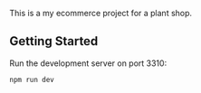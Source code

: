This is a my ecommerce project for a plant shop.

## Getting Started

Run the development server on port 3310:

```bash
npm run dev
```
